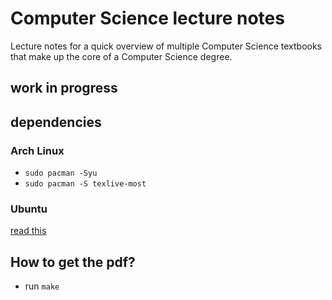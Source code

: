 # Computer Science lecture notes
Lecture notes for a quick overview of multiple Computer Science textbooks that make up the core of a Computer Science degree.
## work in progress

## dependencies
### Arch Linux
* `sudo pacman -Syu`
* `sudo pacman -S texlive-most`

### Ubuntu
[read this](https://linuxhint.com/install-latex-ubuntu/)

## How to get the pdf?
* run `make`
